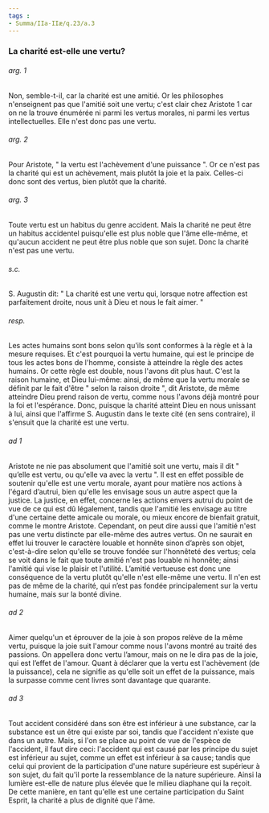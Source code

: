 ```yaml
---
tags : 
- Summa/IIa-IIæ/q.23/a.3
---
```


### La charité est-elle une vertu?

###### arg. 1
Non, semble-t-il, car la charité est une amitié. Or les philosophes n'enseignent pas que l'amitié soit une vertu; c'est clair chez Aristote 1 car on ne la trouve énumérée ni parmi les vertus morales, ni parmi les vertus intellectuelles. Elle n'est donc pas une vertu. 

###### arg. 2
Pour Aristote, " la vertu est l'achèvement d'une puissance ". Or ce n'est pas la charité qui est un achèvement, mais plutôt la joie et la paix. Celles-ci donc sont des vertus, bien plutôt que la charité. 

###### arg. 3
Toute vertu est un habitus du genre accident. Mais la charité ne peut être un habitus accidentel puisqu'elle est plus noble que l'âme elle-même, et qu'aucun accident ne peut être plus noble que son sujet. Donc la charité n'est pas une vertu. 

###### s.c.
S. Augustin dit: " La charité est une vertu qui, lorsque notre affection est parfaitement droite, nous unit à Dieu et nous le fait aimer. " 

###### resp.
Les actes humains sont bons selon qu'ils sont conformes à la règle et à la mesure requises. Et c'est pourquoi la vertu humaine, qui est le principe de tous les actes bons de l'homme, consiste à atteindre la règle des actes humains. Or cette règle est double, nous l'avons dit plus haut. C'est la raison humaine, et Dieu lui-même: ainsi, de même que la vertu morale se définit par le fait d'être " selon la raison droite ", dit Aristote, de même atteindre Dieu prend raison de vertu, comme nous l'avons déjà montré pour la foi et l'espérance. Donc, puisque la charité atteint Dieu en nous unissant à lui, ainsi que l'affirme S. Augustin dans le texte cité (en sens contraire), il s'ensuit que la charité est une vertu. 

###### ad 1
Aristote ne nie pas absolument que l'amitié soit une vertu, mais il dit " qu’elle est vertu, ou qu'elle va avec la vertu ". Il est en effet possible de soutenir qu'elle est une vertu morale, ayant pour matière nos actions à l'égard d’autrui, bien qu'elle les envisage sous un autre aspect que la justice. La justice, en effet, concerne les actions envers autrui du point de vue de ce qui est dû légalement, tandis que l'amitié les envisage au titre d'une certaine dette amicale ou morale, ou mieux encore de bienfait gratuit, comme le montre Aristote. Cependant, on peut dire aussi que l'amitié n'est pas une vertu distincte par elle-même des autres vertus. On ne saurait en effet lui trouver le caractère louable et honnête sinon d’après son objet, c'est-à-dire selon qu'elle se trouve fondée sur l'honnêteté des vertus; cela se voit dans le fait que toute amitié n'est pas louable ni honnête; ainsi l'amitié qui vise le plaisir et l'utilité. L’amitié vertueuse est donc une conséquence de la vertu plutôt qu'elle n'est elle-même une vertu. Il n'en est pas de même de la charité, qui n’est pas fondée principalement sur la vertu humaine, mais sur la bonté divine. 

###### ad 2
Aimer quelqu'un et éprouver de la joie à son propos relève de la même vertu, puisque la joie suit l'amour comme nous l'avons montré au traité des passions. On appellera donc vertu l’amour, mais on ne le dira pas de la joie, qui est l’effet de l'amour. Quant à déclarer que la vertu est l'achèvement (de la puissance), cela ne signifie as qu'elle soit un effet de la puissance, mais la surpasse comme cent livres sont davantage que quarante. 

###### ad 3
Tout accident considéré dans son être est inférieur à une substance, car la substance est un être qui existe par soi, tandis que l'accident n'existe que dans un autre. Mais, si l'on se place au point de vue de l'espèce de l'accident, il faut dire ceci: l'accident qui est causé par les principe du sujet est inférieur au sujet, comme un effet est inférieur à sa cause; tandis que celui qui provient de la participation d'une nature supérieure est supérieur à son sujet, du fait qu'il porte la ressemblance de la nature supérieure. Ainsi la lumière est-elle de nature plus élevée que le milieu diaphane qui la reçoit. De cette manière, en tant qu'elle est une certaine participation du Saint Esprit, la charité a plus de dignité que l'âme. 

